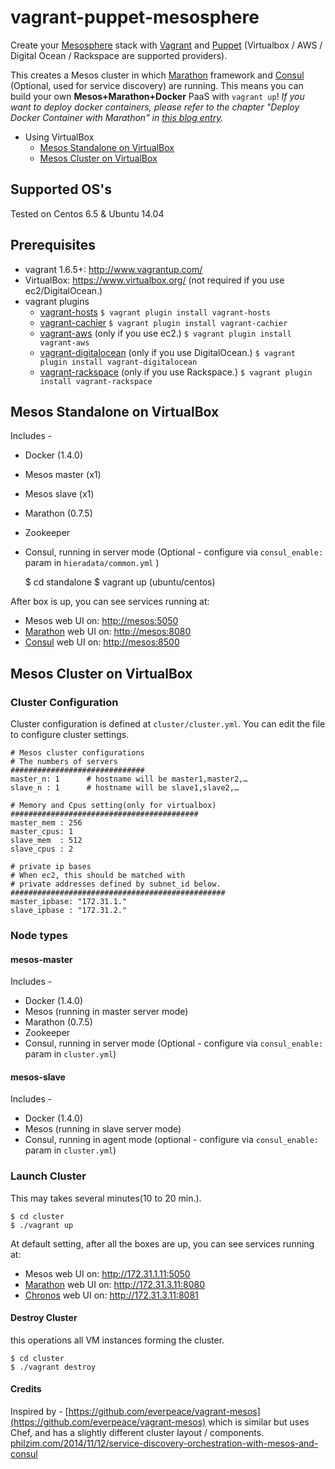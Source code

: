 vagrant-puppet-mesosphere
====================
Create your [Mesosphere](http://mesosphere.com) stack with [Vagrant](http://www.vagrantup.com) and [Puppet](http://puppetlabs.com/) (Virtualbox / AWS / Digital Ocean / Rackspace are supported providers).

This creates a Mesos cluster in which [Marathon](https://github.com/mesosphere/marathon) framework and [Consul](https://github.com/hashicorp/consul) (Optional, used for service discovery) are running.  This means you can build your own __Mesos+Marathon+Docker__ PaaS with `vagrant up`!  _If you want to deploy docker containers, please refer to the chapter "Deploy Docker Container with Marathon" in [this blog entry](http://frankhinek.com/deploy-docker-containers-on-mesos-0-20/)._

* Using VirtualBox
	* [Mesos Standalone on VirtualBox](#svb)
	* [Mesos Cluster on VirtualBox](#clvb)

Supported OS's
----
Tested on Centos 6.5 & Ubuntu 14.04


Prerequisites
----
* vagrant 1.6.5+: <http://www.vagrantup.com/>
* VirtualBox: <https://www.virtualbox.org/> (not required if you use ec2/DigitalOcean.)
* vagrant plugins
    * [vagrant-hosts](https://github.com/adrienthebo/vagrant-hosts)
        `$ vagrant plugin install vagrant-hosts`
    * [vagrant-cachier](https://github.com/fgrehm/vagrant-cachier)
        `$ vagrant plugin install vagrant-cachier`
    * [vagrant-aws](https://github.com/mitchellh/vagrant-aws) (only if you use ec2.)
        `$ vagrant plugin install vagrant-aws`
    * [vagrant-digitalocean](https://github.com/smdahlen/vagrant-digitalocean) (only if you use DigitalOcean.)
        `$ vagrant plugin install vagrant-digitalocean`
    * [vagrant-rackspace](https://github.com/mitchellh/vagrant-rackspace) (only if you use Rackspace.)
        `$ vagrant plugin install vagrant-rackspace`

<a name="svb"></a>
Mesos Standalone on VirtualBox
----

Includes -

* Docker (1.4.0)
* Mesos master (x1)
* Mesos slave (x1)
* Marathon (0.7.5)
* Zookeeper
* Consul, running in server mode (Optional - configure via ```consul_enable:``` param in ```hieradata/common.yml```  )

    $ cd standalone
    $ vagrant up (ubuntu/centos)

After box is up, you can see services running at:

* Mesos web UI on: <http://mesos:5050>
* [Marathon](https://github.com/mesosphere/marathon) web UI on: <http://mesos:8080>
* [Consul](https://github.com/hashicorp/consul) web UI on: <http://mesos:8500>

<a name="clvb"></a>
Mesos Cluster on VirtualBox
----
### Cluster Configuration
Cluster configuration is defined at `cluster/cluster.yml`.  You can edit the file to configure cluster settings.

```
# Mesos cluster configurations
# The numbers of servers
##############################
master_n: 1      # hostname will be master1,master2,…
slave_n : 1      # hostname will be slave1,slave2,…

# Memory and Cpus setting(only for virtualbox)
##########################################
master_mem : 256
master_cpus: 1
slave_mem  : 512
slave_cpus : 2

# private ip bases
# When ec2, this should be matched with
# private addresses defined by subnet_id below.
################################################
master_ipbase: "172.31.1."
slave_ipbase : "172.31.2."
```

### Node types

#### mesos-master
Includes -

* Docker (1.4.0)
* Mesos (running in master server mode)
* Marathon (0.7.5)
* Zookeeper
* Consul, running in server mode (Optional - configure via ```consul_enable:``` param in ```cluster.yml```)

#### mesos-slave
Includes -

* Docker (1.4.0)
* Mesos (running in slave server mode)
* Consul, running in agent mode (optional - configure via ```consul_enable:``` param in ```cluster.yml```)

### Launch Cluster
This may takes several minutes(10 to 20 min.).

```
$ cd cluster
$ ./vagrant up
```

At default setting, after all the boxes are up, you can see services running at:

* Mesos web UI on: <http://172.31.1.11:5050>
* [Marathon](https://github.com/mesosphere/marathon) web UI on: <http://172.31.3.11:8080>
* [Chronos](https://github.com/mesosphere/chronos) web UI on: <http://172.31.3.11:8081>

#### Destroy Cluster
this operations all VM instances forming the cluster.

```
$ cd cluster
$ ./vagrant destroy
```

#### Credits
Inspired by - [https://github.com/everpeace/vagrant-mesos](https://github.com/everpeace/vagrant-mesos) which is similar but uses Chef, and has a slightly different cluster layout / components.
[philzim.com/2014/11/12/service-discovery-orchestration-with-mesos-and-consul](philzim.com/2014/11/12/service-discovery-orchestration-with-mesos-and-consul)

